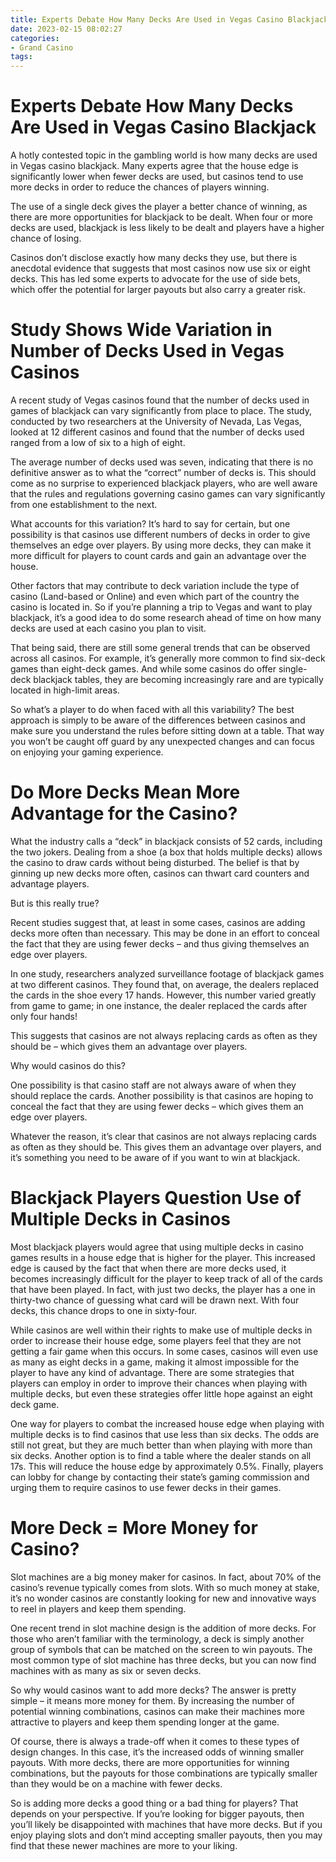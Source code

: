 ```yaml
---
title: Experts Debate How Many Decks Are Used in Vegas Casino Blackjack
date: 2023-02-15 08:02:27
categories:
- Grand Casino
tags:
---
```



#  Experts Debate How Many Decks Are Used in Vegas Casino Blackjack

A hotly contested topic in the gambling world is how many decks are used in Vegas casino blackjack. Many experts agree that the house edge is significantly lower when fewer decks are used, but casinos tend to use more decks in order to reduce the chances of players winning.

The use of a single deck gives the player a better chance of winning, as there are more opportunities for blackjack to be dealt. When four or more decks are used, blackjack is less likely to be dealt and players have a higher chance of losing.

Casinos don’t disclose exactly how many decks they use, but there is anecdotal evidence that suggests that most casinos now use six or eight decks. This has led some experts to advocate for the use of side bets, which offer the potential for larger payouts but also carry a greater risk.

#  Study Shows Wide Variation in Number of Decks Used in Vegas Casinos

A recent study of Vegas casinos found that the number of decks used in games of blackjack can vary significantly from place to place. The study, conducted by two researchers at the University of Nevada, Las Vegas, looked at 12 different casinos and found that the number of decks used ranged from a low of six to a high of eight.

The average number of decks used was seven, indicating that there is no definitive answer as to what the “correct” number of decks is. This should come as no surprise to experienced blackjack players, who are well aware that the rules and regulations governing casino games can vary significantly from one establishment to the next.

What accounts for this variation? It’s hard to say for certain, but one possibility is that casinos use different numbers of decks in order to give themselves an edge over players. By using more decks, they can make it more difficult for players to count cards and gain an advantage over the house.

Other factors that may contribute to deck variation include the type of casino (Land-based or Online) and even which part of the country the casino is located in. So if you’re planning a trip to Vegas and want to play blackjack, it’s a good idea to do some research ahead of time on how many decks are used at each casino you plan to visit.

That being said, there are still some general trends that can be observed across all casinos. For example, it’s generally more common to find six-deck games than eight-deck games. And while some casinos do offer single-deck blackjack tables, they are becoming increasingly rare and are typically located in high-limit areas.

So what’s a player to do when faced with all this variability? The best approach is simply to be aware of the differences between casinos and make sure you understand the rules before sitting down at a table. That way you won’t be caught off guard by any unexpected changes and can focus on enjoying your gaming experience.

#  Do More Decks Mean More Advantage for the Casino?

What the industry calls a “deck” in blackjack consists of 52 cards, including the two jokers. Dealing from a shoe (a box that holds multiple decks) allows the casino to draw cards without being disturbed. The belief is that by ginning up new decks more often, casinos can thwart card counters and advantage players.

But is this really true?

Recent studies suggest that, at least in some cases, casinos are adding decks more often than necessary. This may be done in an effort to conceal the fact that they are using fewer decks – and thus giving themselves an edge over players.

In one study, researchers analyzed surveillance footage of blackjack games at two different casinos. They found that, on average, the dealers replaced the cards in the shoe every 17 hands. However, this number varied greatly from game to game; in one instance, the dealer replaced the cards after only four hands!

This suggests that casinos are not always replacing cards as often as they should be – which gives them an advantage over players.

Why would casinos do this?

One possibility is that casino staff are not always aware of when they should replace the cards. Another possibility is that casinos are hoping to conceal the fact that they are using fewer decks – which gives them an edge over players.

Whatever the reason, it’s clear that casinos are not always replacing cards as often as they should be. This gives them an advantage over players, and it’s something you need to be aware of if you want to win at blackjack.

#  Blackjack Players Question Use of Multiple Decks in Casinos

Most blackjack players would agree that using multiple decks in casino games results in a house edge that is higher for the player. This increased edge is caused by the fact that when there are more decks used, it becomes increasingly difficult for the player to keep track of all of the cards that have been played. In fact, with just two decks, the player has a one in thirty-two chance of guessing what card will be drawn next. With four decks, this chance drops to one in sixty-four.

While casinos are well within their rights to make use of multiple decks in order to increase their house edge, some players feel that they are not getting a fair game when this occurs. In some cases, casinos will even use as many as eight decks in a game, making it almost impossible for the player to have any kind of advantage. There are some strategies that players can employ in order to improve their chances when playing with multiple decks, but even these strategies offer little hope against an eight deck game.

One way for players to combat the increased house edge when playing with multiple decks is to find casinos that use less than six decks. The odds are still not great, but they are much better than when playing with more than six decks. Another option is to find a table where the dealer stands on all 17s. This will reduce the house edge by approximately 0.5%. Finally, players can lobby for change by contacting their state’s gaming commission and urging them to require casinos to use fewer decks in their games.

#  More Deck = More Money for Casino?

Slot machines are a big money maker for casinos. In fact, about 70% of the casino’s revenue typically comes from slots. With so much money at stake, it’s no wonder casinos are constantly looking for new and innovative ways to reel in players and keep them spending.

One recent trend in slot machine design is the addition of more decks. For those who aren’t familiar with the terminology, a deck is simply another group of symbols that can be matched on the screen to win payouts. The most common type of slot machine has three decks, but you can now find machines with as many as six or seven decks.

So why would casinos want to add more decks? The answer is pretty simple – it means more money for them. By increasing the number of potential winning combinations, casinos can make their machines more attractive to players and keep them spending longer at the game.

Of course, there is always a trade-off when it comes to these types of design changes. In this case, it’s the increased odds of winning smaller payouts. With more decks, there are more opportunities for winning combinations, but the payouts for those combinations are typically smaller than they would be on a machine with fewer decks.

So is adding more decks a good thing or a bad thing for players? That depends on your perspective. If you’re looking for bigger payouts, then you’ll likely be disappointed with machines that have more decks. But if you enjoy playing slots and don’t mind accepting smaller payouts, then you may find that these newer machines are more to your liking.